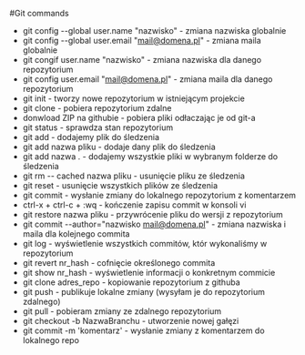 #Git commands
- git config --global user.name "nazwisko" - zmiana nazwiska globalnie
- git config --global user.email "mail@domena.pl" - zmiana maila globalnie
- git congif user.name "nazwisko" - zmiana nazwiska dla danego repozytorium
- git config user.email "mail@domena.pl" - zmiana maila dla danego repozytorium
- git init    - tworzy nowe repozytorium w istniejącym projekcie
- git clone   - pobiera repozytorium zdalne
- donwload ZIP na githubie - pobiera pliki odłaczając je od git-a
- git status  - sprawdza stan repozytorium
- git add     - dodajemy plik do śledzenia
- git add nazwa pliku - dodaje dany plik do śledzenia
- git add nazwa . - dodajemy wszystkie pliki w wybranym folderze do śledzenia
- git rm -- cached nazwa pliku - usunięcie pliku ze śledzenia
- git reset   - usunięcie wszystkich plików ze śledzenia
- git commit  - wysłanie zmiany do lokalnego repozytorium z komentarzem
- ctrl-x + ctrl-c + :wq         - kończenie zapisu commit w konsoli vi
- git restore nazwa pliku - przywrócenie pliku do wersji z repozytorium
- git commit --author="nazwisko <mail@domena.pl>" - zmiana nazwiska i maila dla kolejnego commita
- git log     - wyświetlenie wszystkich commitów, któr wykonaliśmy w repozytorium
- git revert nr_hash  - cofnięcie określonego commita
- git show nr_hash    - wyświetlenie informacji o konkretnym commicie
- git clone adres_repo - kopiowanie repozytorium z githuba
- git push    - publikuje lokalne zmiany (wysyłam je do repozytorium zdalnego)
- git pull    - pobieram zmiany ze zdalnego repozytorium
- git checkout -b NazwaBranchu - utworzenie nowej gałęzi
- git commit -m 'komentarz' - wysłanie zmiany z komentarzem do lokalnego repo
